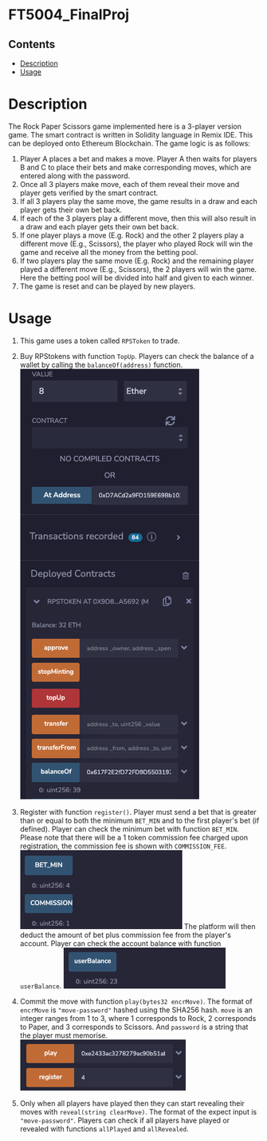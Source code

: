 # FT5004_FinalProj

## Contents

* [Description](#description)
* [Usage](#usage)

# Description
The Rock Paper Scissors game implemented here is a 3-player version game. The smart contract is written in Solidity language in Remix IDE. This can be deployed onto Ethereum Blockchain. The game logic is as follows:

1. Player A places a bet and makes a move. Player A then waits for players B and C to place their bets and make corresponding moves, which are entered along with the password. 
2. Once all 3 players make move, each of them reveal their move and player gets verified by the smart contract.
3. If all 3 players play the same move, the game results in a draw and each player gets their own bet back.
4. If each of the 3 players play a different move, then this will also result in a draw and each player gets their own bet back. 
5. If one player plays a move (E.g. Rock) and the other 2 players play a different move (E.g., Scissors), the player who played Rock will win the game and receive all the money from the betting pool.
6. If two players play the same move (E.g. Rock) and the remaining player played a different move (E.g., Scissors), the 2 players will win the game. Here the betting pool will be divided into half and given to each winner.
7. The game is reset and can be played by new players.

# Usage 
1. This game uses a token called `RPSToken` to trade. 
2. Buy RPStokens with function `TopUp`. Players can check the balance of a wallet by calling the `balanceOf(address)` function.
![topup](images/topup.png)
3. Register with function `register()`. Player must send a bet that is greater than or equal to both the minimum `BET_MIN` and to the first player's bet (if defined). Player can check the minimum bet with function `BET_MIN`. 
Please note that there will be a 1 token commission fee charged upon registration, the commission fee is shown with `COMMISSION_FEE`. 
![bet](images/bet.png)
The platform will then deduct the amount of bet plus commission fee from the player's account. Player can check the account balance with function `userBalance`.
![balance](images/balance.png)
4. Commit the move with function `play(bytes32 encrMove)`. The format of `encrMove` is `"move-password"` hashed using the SHA256 hash. `move` is an integer ranges from 1 to 3, where 1 corresponds to Rock, 2 corresponds to Paper, and 3 corresponds to Scissors. 
And `password` is a string that the player must memorise. 
![register](images/register.png)


5. Only when all players have played then they can start revealing their moves with `reveal(string clearMove)`. The format of the expect input is `"move-password"`. Players can check if all players have played or revealed with functions `allPlayed` and `allRevealed`. 